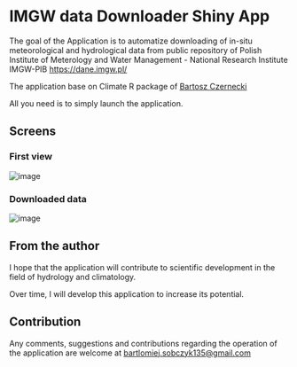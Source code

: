 # IMGW data Downloader Shiny App
The goal of the Application is to automatize downloading of in-situ meteorological and hydrological data from public repository of Polish Institute of Meterology and Water Management - National Research Institute IMGW-PIB https://dane.imgw.pl/

The application base on Climate R package of [Bartosz Czernecki](https://github.com/bczernecki) 

All you need is to simply launch the application. 

## Screens 
### First view
![image](https://github.com/barcelm/IMGW_data_Downloader_App/assets/138857410/0f863762-0c26-47be-b556-170ac284ff71)

### Downloaded data
![image](https://github.com/barcelm/IMGW_data_Downloader_App/assets/138857410/6b14fab7-4765-45f8-8e51-6aeee0a46ea9)

## From the author
I hope that the application will contribute to scientific development in the field of hydrology and climatology.

Over time, I will develop this application to increase its potential.

## Contribution
Any comments, suggestions and contributions regarding the operation of the application are welcome at bartlomiej.sobczyk135@gmail.com
